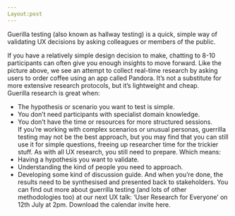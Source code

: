```yaml
---
Layout:post
---
```


Guerilla testing (also known as hallway testing) is a quick, simple way of validating UX decisions by asking colleagues or members of the public. 

 

If you have a relatively simple design decision to make, chatting to 8-10 participants can often give you enough insights to move forward. Like the picture above, we see an attempt to collect real-time research by asking users to order coffee using an app called Pandora. It’s not a substitute for more extensive research protocols, but it’s lightweight and cheap.  
Guerilla research is great when:
- The hypothesis or scenario you want to test is simple. 
- You don’t need participants with specialist domain knowledge.
- You don’t have the time or resources for more structured sessions.  
If you’re working with complex scenarios or unusual personas, guerrilla testing may not be the best approach, but you may find that you can still use it for simple questions, freeing up researcher time for the trickier stuff. 
As with all UX research, you still need to prepare. 
Which means: 
- Having a hypothesis you want to validate.
- Understanding the kind of people you need to approach.
- Developing some kind of discussion guide. 
And when you’re done, the results need to be synthesised and presented back to stakeholders. 
You can find out more about guerrilla testing (and lots of other methodologies too) at our next UX talk: ‘User Research for Everyone’ on 12th July at 2pm.
Download the calendar invite here.




  


